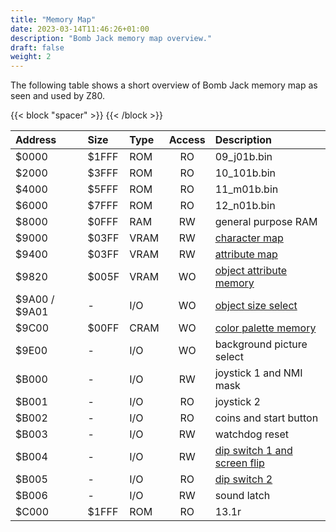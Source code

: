 ```yaml
---
title: "Memory Map"
date: 2023-03-14T11:46:26+01:00
description: "Bomb Jack memory map overview."
draft: false
weight: 2
---
```


The following table shows a short overview of Bomb Jack memory map as seen and used by Z80.

<!--more-->

{{< block "spacer" >}}
{{< /block >}}

| Address | Size  | Type | Access | Description               |
|:--------|:------|:-----|:------:|:--------------------------|
| $0000   | $1FFF | ROM  | RO     | 09_j01b.bin               |
| $2000   | $3FFF | ROM  | RO     | 10_101b.bin               |
| $4000   | $5FFF | ROM  | RO     | 11_m01b.bin               |
| $6000   | $7FFF | ROM  | RO     | 12_n01b.bin               |
| $8000   | $0FFF | RAM  | RW     | general purpose RAM       |
| $9000   | $03FF | VRAM | RW     | [character map](../character_map/) |
| $9400   | $03FF | VRAM | RW     | [attribute map](../attribute_map/) |
| $9820   | $005F | VRAM | WO     | [object attribute memory](../object_memory/) |
| $9A00 / $9A01   | -     | I/O  | WO     | [object size select](../object_select/) |
| $9C00   | $00FF | CRAM | WO     | [color palette memory](../color_memory/) |
| $9E00   | -     | I/O  | WO     | background picture select |
| $B000   | -     | I/O  | RW     | joystick 1 and NMI mask |
| $B001   | -     | I/O  | RO     | joystick 2 |
| $B002   | -     | I/O  | RO     | coins and start button |
| $B003   | -     | I/O  | RW     | watchdog reset |
| $B004   | -     | I/O  | RW     | [dip switch 1 and screen flip](../dip_switch/#ds_1) |
| $B005   | -     | I/O  | RO     | [dip switch 2](../dip_switch/#ds_2) |
| $B006   | -     | I/O  | RW     | sound latch |
| $C000   | $1FFF | ROM  | RO     | 13.1r |
